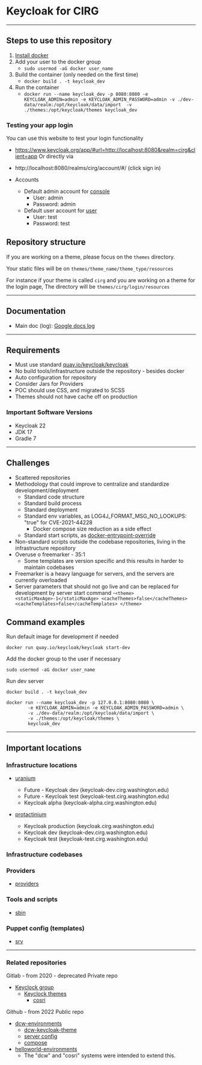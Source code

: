 # Keycloak for CIRG

---

## Steps to use this repository

1. [Install docker](https://docs.docker.com/engine/install/debian/)
2. Add your user to the docker group
   - `sudo usermod -aG docker user_name`
3. Build the container (only needed on the first time)
   - `docker build . -t keycloak_dev`
4. Run the container
   - `docker run --name keycloak_dev -p 8080:8080 -e KEYCLOAK_ADMIN=admin -e KEYCLOAK_ADMIN_PASSWORD=admin -v ./dev-data/realm:/opt/keycloak/data/import  -v ./themes:/opt/keycloak/themes keycloak_dev`

### Testing your app login
You can use this website to test your login functionality
- https://www.keycloak.org/app/#url=http://localhost:8080&realm=cirg&client=app
Or directly via
- http://localhost:8080/realms/cirg/account/#/ (click sign in)

- Accounts
  - Default admin account for [console](http://0.0.0.0:8080/admin/master/console/#/master)
      - User: admin
      - Password: admin
  - Default user account for [user](http://localhost:8080/realms/cirg/account/#/)
    - User: test
    - Password: test

## Repository structure

If you are working on a theme, please focus on the `themes` directory.

Your static files will be on `themes/theme_name/theme_type/resources`

For instance if your theme is called `cirg` and you are working on a theme for the login page,
The directory will be `themes/cirg/login/resources`

---

## Documentation
 - Main doc (log): [Google docs log](https://docs.google.com/document/d/1QVlPUxxprRUYIsNMxpmfGYB9xFuW1vks43U1r8zHCR4/edit?pli=1#heading=h.ygo9dgskih9a)

---

## Requirements
 - Must use standard [quay.io/keycloak/keycloak](https://quay.io/repository/keycloak/keycloak)
 - No build tools/infrastructure outside the repository - besides docker
 - Auto configuration for repository
 - Consider Jars for Providers
 - POC should use CSS, and migrated to SCSS
 - Themes should not have cache off on production

### Important Software Versions

  - Keycloak 22
  - JDK 17
  - Gradle 7

---

## Challenges

- Scattered repositories
- Methodology that could improve to centralize and standardize development/deployment
  - Standard code structure
  - Standard build process
  - Standard deployment
  - Standard env variables, as LOG4J_FORMAT_MSG_NO_LOOKUPS: "true" for CVE-2021-44228
    - Docker compose size reduction as a side effect
  - Standard start scripts, as [docker-entrypoint-override](https://github.com/uwcirg/dcw-environments/blob/main/dev/config/keycloak/docker-entrypoint-override.sh)
- Non-standard scripts outside the codebase repositories, living in the infrastructure repository
- Overuse o freemarker - 35:1
  - Some templates are version specific and this results in harder to maintain codebases
- Freemarker is a heavy language for servers, and the servers are currently overloaded
- Server parameters that should not go live and can be replaced for development by server start command
  -`
      <theme>
      <staticMaxAge>-1</staticMaxAge>
      <cacheThemes>false</cacheThemes>
      <cacheTemplates>false</cacheTemplates>
      </theme>
  `

## Command examples

Run default image for development if needed

```docker run quay.io/keycloak/keycloak start-dev```

Add the docker group to the user if necessary

```sudo usermod -aG docker user_name```

Run dev server

```
docker build . -t keycloak_dev

docker run --name keycloak_dev -p 127.0.0.1:8080:8080 \
        -e KEYCLOAK_ADMIN=admin -e KEYCLOAK_ADMIN_PASSWORD=admin \
        -v ./dev-data/realm:/opt/keycloak/data/import \
        -v ./themes:/opt/keycloak/themes \
        keycloak_dev
```

---

## Important locations

### Infrastructure locations
- [uranium](https://gitlab.cirg.washington.edu/infrastructure/puppet-admins/puppet-6-server/-/blob/development/data/nodes/uranium.cirg.washington.edu.yaml)
    - Future - Keycloak dev (keycloak-dev.cirg.washington.edu)
    - Future - Keycloak test (keycloak-test.cirg.washington.edu)
    - Keycloak alpha (keycloak-alpha.cirg.washington.edu)

- [protactinium](https://gitlab.cirg.washington.edu/infrastructure/puppet-admins/puppet-6-server/-/blob/development/data/nodes/uranium.cirg.washington.edu.yaml)
  - Keycloak production (keycloak.cirg.washington.edu)
  - Keycloak dev (keycloak-dev.cirg.washington.edu) 
  - Keycloak test (keycloak-test.cirg.washington.edu)

### Infrastructure codebases

### Providers
- [providers](https://gitlab.cirg.washington.edu/infrastructure/puppet-admins/puppet-6-server/-/tree/development/site/keycloak_server/files/Debian/_default_/srv/www/keycloak/providers)

### Tools and scripts
- [sbin](https://gitlab.cirg.washington.edu/infrastructure/puppet-admins/puppet-6-server/-/tree/development/site/keycloak_server/files/Debian/_default_/usr/local/sbin)

### Puppet config (templates)
- [srv](https://gitlab.cirg.washington.edu/infrastructure/puppet-admins/puppet-6-server/-/tree/development/site/keycloak_server/templates/Debian/_default_/srv/www/keycloak)

---

### Related repositories
Gitlab - from 2020 - deprecated
Private repo
- [Keyclock group](https://gitlab.cirg.washington.edu/keycloak)
  - [Keyclock themes](https://gitlab.cirg.washington.edu/keycloak/themes)
    - [cosri](https://gitlab.cirg.washington.edu/keycloak/themes/cosri)

Github - from 2022
Public repo
- [dcw-environments](https://github.com/uwcirg/dcw-environments)
  - [dcw-keycloak-theme](https://github.com/uwcirg/dcw-keycloak-theme)
  - [server config](https://github.com/uwcirg/dcw-environments/tree/main/dev/config/keycloak)
  - [compose](https://github.com/uwcirg/dcw-environments/blob/main/dev/docker-compose.yaml)
- [helloworld-environments](https://github.com/uwcirg/helloworld-environments)
  - The "dcw" and "cosri" systems were intended to extend this.
